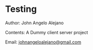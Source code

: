# Testing

Author: John Angelo Alejano

Contents: A Dummy client server project

Email: johnangeloalejano@gmail.com
